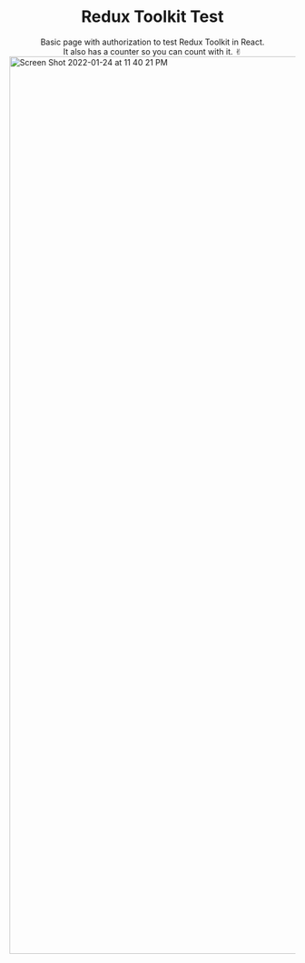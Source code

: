<h1 align="center">Redux Toolkit Test</h1>

<div align="center">
   Basic page with authorization to test Redux Toolkit in React.
</div>
<div align="center">
   It also has a counter so you can count with it. ✌︎
</div>


<img width="1579" alt="Screen Shot 2022-01-24 at 11 40 21 PM" src="https://user-images.githubusercontent.com/41934323/150933012-52608ffe-80af-400a-bc51-fc0031660f07.png">

